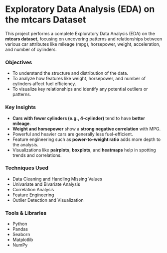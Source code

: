 # Exploratory Data Analysis (EDA) on the mtcars Dataset

This project performs a complete Exploratory Data Analysis (EDA) on the **mtcars dataset**, focusing on uncovering patterns and relationships between various car attributes like mileage (mpg), horsepower, weight, acceleration, and number of cylinders.

### Objectives 
- To understand the structure and distribution of the data.
- To analyze how features like weight, horsepower, and number of cylinders affect fuel efficiency.
- To visualize key relationships and identify any potential outliers or patterns.

### Key Insights
- **Cars with fewer cylinders (e.g., 4-cylinder)** tend to have **better mileage**.
- **Weight and horsepower** show a **strong negative correlation** with MPG.
- Powerful and heavier cars are generally less fuel-efficient.
- Feature engineering such as **power-to-weight ratio** adds more depth to the analysis.
- Visualizations like **pairplots**, **boxplots**, and **heatmaps** help in spotting trends and correlations.

### Techniques Used
- Data Cleaning and Handling Missing Values
- Univariate and Bivariate Analysis
- Correlation Analysis
- Feature Engineering
- Outlier Detection and Visualization

### Tools & Libraries
- Python
- Pandas
- Seaborn
- Matplotlib
- NumPy
